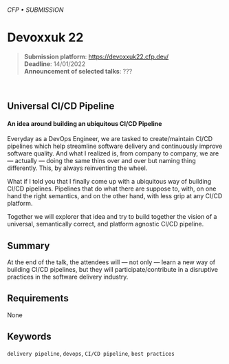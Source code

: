 ###### CFP • SUBMISSION
# Devoxxuk 22


> **Submission platform**: https://devoxxuk22.cfp.dev/<br>
> **Deadline**: 14/01/2022<br>
> **Announcement of selected talks**: ???

<br>

## Universal CI/CD Pipeline
#### An idea around building an ubiquitous CI/CD Pipeline

Everyday as a DevOps Engineer, we are tasked to create/maintain CI/CD pipelines which help streamline software delivery and continuously improve software quality. And what I realized is, from company to company, we are — actually — doing the same thins over and over but naming thing differently. This, by always reinventing the wheel. 

What if I told you that I finally come up with a ubiquitous way of building CI/CD pipelines. Pipelines that do what there are suppose to, with, on one hand the right semantics, and on the other hand, with less grip at any CI/CD platform.

Together we will explorer that idea and try to build together the vision of a universal, semantically correct, and platform agnostic CI/CD pipeline.


## Summary

At the end of the talk, the attendees will — not only — learn a new way of building CI/CD pipelines, but they will participate/contribute in a disruptive practices in the software delivery industry.


## Requirements

None

## Keywords

`delivery pipeline`, `devops`, `CI/CD pipeline`, `best practices`
